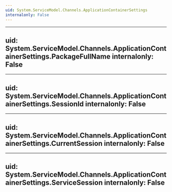```yaml
---
uid: System.ServiceModel.Channels.ApplicationContainerSettings
internalonly: False
---
```


---
uid: System.ServiceModel.Channels.ApplicationContainerSettings.PackageFullName
internalonly: False
---

---
uid: System.ServiceModel.Channels.ApplicationContainerSettings.SessionId
internalonly: False
---

---
uid: System.ServiceModel.Channels.ApplicationContainerSettings.CurrentSession
internalonly: False
---

---
uid: System.ServiceModel.Channels.ApplicationContainerSettings.ServiceSession
internalonly: False
---
